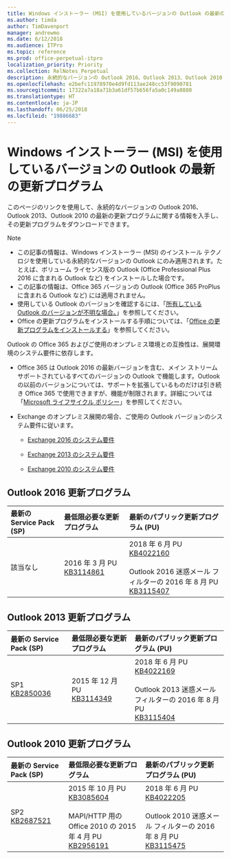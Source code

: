 ```yaml
---
title: Windows インストーラー (MSI) を使用しているバージョンの Outlook の最新の更新プログラム
ms.author: timda
author: TimDavenport
manager: andrewmo
ms.date: 6/12/2018
ms.audience: ITPro
ms.topic: reference
ms.prod: office-perpetual-itpro
localization_priority: Priority
ms.collection: RelNotes_Perpetual
description: 永続的なバージョンの Outlook 2016、Outlook 2013、Outlook 2010 の最新の更新プログラムに関する情報へのリンクを IT 技術者に提供します
ms.openlocfilehash: e2befc11978970e4d9fd113ae248cc53f9090781
ms.sourcegitcommit: 17322a7a18a71b3a61df57b656fa5a0c149a8880
ms.translationtype: HT
ms.contentlocale: ja-JP
ms.lasthandoff: 06/25/2018
ms.locfileid: "19886683"
---
```

# <a name="latest-updates-for-versions-of-outlook-that-use-windows-installer-msi"></a>Windows インストーラー (MSI) を使用しているバージョンの Outlook の最新の更新プログラム

このページのリンクを使用して、永続的なバージョンの Outlook 2016、Outlook 2013、Outlook 2010 の最新の更新プログラムに関する情報を入手し、その更新プログラムをダウンロードできます。
  
> [!NOTE]
> - この記事の情報は、Windows インストーラー (MSI) のインストール テクノロジを使用している永続的なバージョンの Outlook にのみ適用されます。たとえば、ボリューム ライセンス版の Outlook (Office Professional Plus 2016 に含まれる Outlook など) をインストールした場合です。
> - この記事の情報は、Office 365 バージョンの Outlook (Office 365 ProPlus に含まれる Outlook など) には適用されません。
> - 使用している Outlook のバージョンを確認するには、「[所有している Outlook のバージョンが不明な場合。](https://support.office.com/article/b3a9568c-edb5-42b9-9825-d48d82b2257c)」を参照してください。
> - Office の更新プログラムをインストールする手順については、「[Office の更新プログラムをインストールする](https://support.office.com/article/2ab296f3-7f03-43a2-8e50-46de917611c5)」を参照してください。 
  
Outlook の Office 365 およびご使用のオンプレミス環境との互換性は、展開環境のシステム要件に依存します。
  
- Office 365 は Outlook 2016 の最新バージョンを含む、メイン ストリーム サポートされているすべてのバージョンの Outlook で機能します。Outlook の以前のバージョンについては、サポートを拡張しているものだけは引き続き Office 365 で使用できますが、機能が制限されます。詳細については「[Microsoft ライフサイクル ポリシー](https://support.microsoft.com/lifecycle)」を参照してください。
    
- Exchange のオンプレミス展開の場合、ご使用の Outlook バージョンのシステム要件に従います。
    
  - [Exchange 2016 のシステム要件](https://technet.microsoft.com/ja-JP/library/aa996719.aspx)
    
  - [Exchange 2013 のシステム要件](https://technet.microsoft.com/ja-JP/library/aa996719%28v=exchg.150%29.aspx)
    
  - [Exchange 2010 のシステム要件](https://technet.microsoft.com/ja-JP/library/aa996719%28v=exchg.141%29.aspx)

   
## <a name="outlook-2016-updates"></a>Outlook 2016 更新プログラム

|**最新の Service Pack (SP)**|**最低限必要な更新プログラム**|**最新のパブリック更新プログラム (PU)**|
|:-----|:-----|:-----|
|該当なし  <br/> |2016 年 3 月 PU <br/>[KB3114861](https://support.microsoft.com/help/3114861) <br/> |2018 年 6 月 PU <br/>[KB4022160](https://support.microsoft.com/ja-JP/help/4022160) <br/><br/> Outlook 2016 迷惑メール フィルターの 2016 年 8 月 PU   <br/>[KB3115407](https://support.microsoft.com/help/3115407) <br/> |
   
## <a name="outlook-2013-updates"></a>Outlook 2013 更新プログラム

|**最新の Service Pack (SP)**|**最低限必要な更新プログラム**|**最新のパブリック更新プログラム (PU)**|
|:-----|:-----|:-----|
|SP1  <br/>[KB2850036](https://go.microsoft.com/fwlink/p/?LinkId=512538) <br/> |2015 年 12 月 PU <br/>[KB3114349](https://support.microsoft.com/kb/3114349) <br/> |2018 年 6 月 PU <br/>[KB4022169](https://support.microsoft.com/ja-JP/help/4022169) <br/><br/>  Outlook 2013 迷惑メール フィルターの 2016 年 8 月 PU  <br/> [KB3115404](https://support.microsoft.com/kb/3115404) <br/> |
   
## <a name="outlook-2010-updates"></a>Outlook 2010 更新プログラム

|**最新の Service Pack (SP)**|**最低限必要な更新プログラム**|**最新のパブリック更新プログラム (PU)**|
|:-----|:-----|:-----|
|SP2 <br/>[KB2687521](https://go.microsoft.com/fwlink/p/?LinkId=512542) <br/> |2015 年 10 月 PU <br/> [KB3085604](https://support.microsoft.com/kb/3085604) <br/><br/>  MAPI/HTTP 用の Office 2010 の 2015 年 4 月 PU <br/> [KB2956191](https://support.microsoft.com/ja-JP/help/2956191/april-14-2015-update-for-office-2010-kb2956191) <br/> |2018 年 6 月 PU <br/>[KB4022205](https://support.microsoft.com/ja-JP/help/4022205) <br/><br/>  Outlook 2010 迷惑メール フィルターの 2016 年 8 月 PU  <br/> [KB3115475](https://support.microsoft.com/kb/3115475) <br/> |
   

